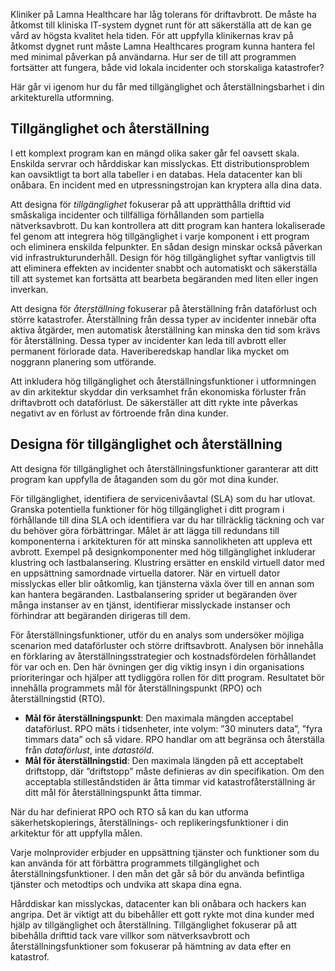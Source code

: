 Kliniker på Lamna Healthcare har låg tolerans för driftavbrott. De måste ha åtkomst till kliniska IT-system dygnet runt för att säkerställa att de kan ge vård av högsta kvalitet hela tiden. För att uppfylla klinikernas krav på åtkomst dygnet runt måste Lamna Healthcares program kunna hantera fel med minimal påverkan på användarna. Hur ser de till att programmen fortsätter att fungera, både vid lokala incidenter och storskaliga katastrofer?

Här går vi igenom hur du får med tillgänglighet och återställningsbarhet i din arkitekturella utformning.

## <a name="availability-and-recoverability"></a>Tillgänglighet och återställning

I ett komplext program kan en mängd olika saker går fel oavsett skala. Enskilda servrar och hårddiskar kan misslyckas. Ett distributionsproblem kan oavsiktligt ta bort alla tabeller i en databas. Hela datacenter kan bli onåbara. En incident med en utpressningstrojan kan kryptera alla dina data.

Att designa för *tillgänglighet* fokuserar på att upprätthålla drifttid vid småskaliga incidenter och tillfälliga förhållanden som partiella nätverksavbrott. Du kan kontrollera att ditt program kan hantera lokaliserade fel genom att integrera hög tillgänglighet i varje komponent i ett program och eliminera enskilda felpunkter. En sådan design minskar också påverkan vid infrastrukturunderhåll. Design för hög tillgänglighet syftar vanligtvis till att eliminera effekten av incidenter snabbt och automatiskt och säkerställa till att systemet kan fortsätta att bearbeta begäranden med liten eller ingen inverkan.

Att designa för *återställning* fokuserar på återställning från dataförlust och större katastrofer. Återställning från dessa typer av incidenter innebär ofta aktiva åtgärder, men automatisk återställning kan minska den tid som krävs för återställning. Dessa typer av incidenter kan leda till avbrott eller permanent förlorade data. Haveriberedskap handlar lika mycket om noggrann planering som utförande.

Att inkludera hög tillgänglighet och återställningsfunktioner i utformningen av din arkitektur skyddar din verksamhet från ekonomiska förluster från driftavbrott och dataförlust. De säkerställer att ditt rykte inte påverkas negativt av en förlust av förtroende från dina kunder.

## <a name="architecting-for-availability-and-recoverability"></a>Designa för tillgänglighet och återställning

Att designa för tillgänglighet och återställningsfunktioner garanterar att ditt program kan uppfylla de åtaganden som du gör mot dina kunder.

För tillgänglighet, identifiera de servicenivåavtal (SLA) som du har utlovat. Granska potentiella funktioner för hög tillgänglighet i ditt program i förhållande till dina SLA och identifiera var du har tillräcklig täckning och var du behöver göra förbättringar. Målet är att lägga till redundans till komponenterna i arkitekturen för att minska sannolikheten att uppleva ett avbrott. Exempel på designkomponenter med hög tillgänglighet inkluderar klustring och lastbalansering. Klustring ersätter en enskild virtuell dator med en uppsättning samordnade virtuella datorer. När en virtuell dator misslyckas eller blir oåtkomlig, kan tjänsterna växla över till en annan som kan hantera begäranden. Lastbalansering sprider ut begäranden över många instanser av en tjänst, identifierar misslyckade instanser och förhindrar att begäranden dirigeras till dem.

För återställningsfunktioner, utför du en analys som undersöker möjliga scenarion med dataförluster och större driftsavbrott. Analysen bör innehålla en förklaring av återställningsstrategier och kostnadsfördelen förhållandet för var och en. Den här övningen ger dig viktig insyn i din organisations prioriteringar och hjälper att tydliggöra rollen för ditt program. Resultatet bör innehålla programmets mål för återställningspunkt (RPO) och återställningstid (RTO).

* **Mål för återställningspunkt**: Den maximala mängden acceptabel dataförlust. RPO mäts i tidsenheter, inte volym: ”30 minuters data”, ”fyra timmars data” och så vidare. RPO handlar om att begränsa och återställa från *dataförlust*, inte *datastöld*.
* **Mål för återställningstid**: Den maximala längden på ett acceptabelt driftstopp, där ”driftstopp” måste definieras av din specifikation. Om den acceptabla stilleståndstiden är åtta timmar vid katastrofåterställning är ditt mål för återställningspunkt åtta timmar.

När du har definierat RPO och RTO så kan du kan utforma säkerhetskopierings, återställnings- och replikeringsfunktioner i din arkitektur för att uppfylla målen.

Varje molnprovider erbjuder en uppsättning tjänster och funktioner som du kan använda för att förbättra programmets tillgänglighet och återställningsfunktioner. I den mån det går så bör du använda befintliga tjänster och metodtips och undvika att skapa dina egna.

Hårddiskar kan misslyckas, datacenter kan bli onåbara och hackers kan angripa. Det är viktigt att du bibehåller ett gott rykte mot dina kunder med hjälp av tillgänglighet och återställning. Tillgänglighet fokuserar på att bibehålla drifttid tack vare villkor som nätverksavbrott och återställningsfunktioner som fokuserar på hämtning av data efter en katastrof.

